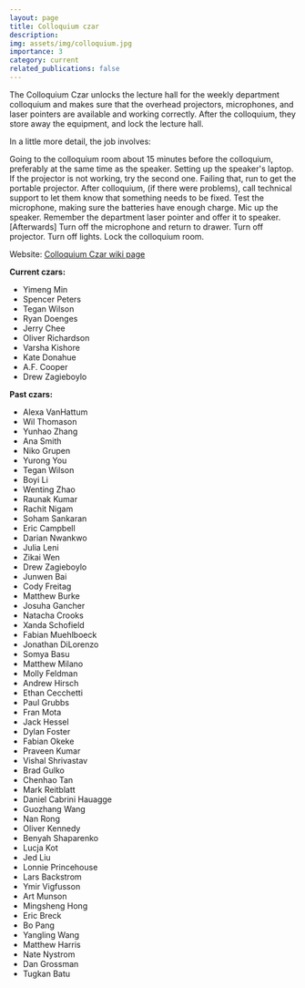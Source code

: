 ```yaml
---
layout: page
title: Colloquium czar
description:
img: assets/img/colloquium.jpg
importance: 3
category: current
related_publications: false
---
```


The Colloquium Czar unlocks the lecture hall for the weekly department colloquium and makes sure that the overhead projectors, microphones, and laser pointers are available and working correctly. After the colloquium, they store away the equipment, and lock the lecture hall.

In a little more detail, the job involves:

Going to the colloquium room about 15 minutes before the colloquium, preferably at the same time as the speaker.
Setting up the speaker's laptop. If the projector is not working, try the second one. Failing that, run to get the portable projector. After colloquium, (if there were problems), call technical support to let them know that something needs to be fixed.
Test the microphone, making sure the batteries have enough charge.
Mic up the speaker.
Remember the department laser pointer and offer it to speaker.
[Afterwards] Turn off the microphone and return to drawer. Turn off projector. Turn off lights. Lock the colloquium room.

Website: [Colloquium Czar wiki page](http://wiki.cs.cornell.edu/index.php?title=Colloquium_Czar)

**Current czars:**

- Yimeng Min
- Spencer Peters
- Tegan Wilson
- Ryan Doenges
- Jerry Chee
- Oliver Richardson
- Varsha Kishore
- Kate Donahue
- A.F. Cooper
- Drew Zagieboylo

**Past czars:**

- Alexa VanHattum
- Wil Thomason
- Yunhao Zhang
- Ana Smith
- Niko Grupen
- Yurong You
- Tegan Wilson
- Boyi Li
- Wenting Zhao
- Raunak Kumar
- Rachit Nigam
- Soham Sankaran
- Eric Campbell
- Darian Nwankwo
- Julia Leni
- Zikai Wen
- Drew Zagieboylo
- Junwen Bai
- Cody Freitag
- Matthew Burke
- Josuha Gancher
- Natacha Crooks
- Xanda Schofield
- Fabian Muehlboeck
- Jonathan DiLorenzo
- Somya Basu
- Matthew Milano
- Molly Feldman
- Andrew Hirsch
- Ethan Cecchetti
- Paul Grubbs
- Fran Mota
- Jack Hessel
- Dylan Foster
- Fabian Okeke
- Praveen Kumar
- Vishal Shrivastav
- Brad Gulko
- Chenhao Tan
- Mark Reitblatt
- Daniel Cabrini Hauagge
- Guozhang Wang
- Nan Rong
- Oliver Kennedy
- Benyah Shaparenko
- Lucja Kot
- Jed Liu
- Lonnie Princehouse
- Lars Backstrom
- Ymir Vigfusson
- Art Munson
- Mingsheng Hong
- Eric Breck
- Bo Pang
- Yangling Wang
- Matthew Harris
- Nate Nystrom
- Dan Grossman
- Tugkan Batu
